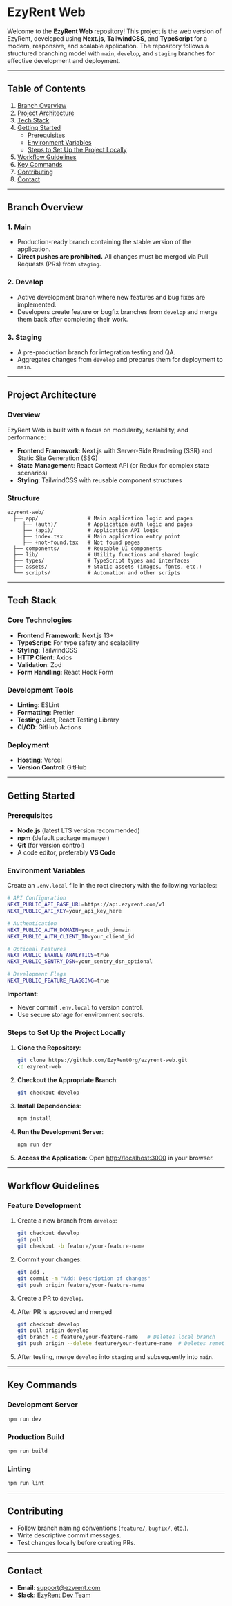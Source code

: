 # EzyRent Web

Welcome to the **EzyRent Web** repository! This project is the web version of EzyRent, developed using **Next.js**, **TailwindCSS**, and **TypeScript** for a modern, responsive, and scalable application. The repository follows a structured branching model with `main`, `develop`, and `staging` branches for effective development and deployment.

---

## Table of Contents

1. [Branch Overview](#branch-overview)
2. [Project Architecture](#project-architecture)
3. [Tech Stack](#tech-stack)
4. [Getting Started](#getting-started)
   - [Prerequisites](#prerequisites)
   - [Environment Variables](#environment-variables)
   - [Steps to Set Up the Project Locally](#steps-to-set-up-the-project-locally)
5. [Workflow Guidelines](#workflow-guidelines)
6. [Key Commands](#key-commands)
7. [Contributing](#contributing)
8. [Contact](#contact)

---

## Branch Overview

### 1. **Main**

- Production-ready branch containing the stable version of the application.
- **Direct pushes are prohibited.** All changes must be merged via Pull Requests (PRs) from `staging`.

### 2. **Develop**

- Active development branch where new features and bug fixes are implemented.
- Developers create feature or bugfix branches from `develop` and merge them back after completing their work.

### 3. **Staging**

- A pre-production branch for integration testing and QA.
- Aggregates changes from `develop` and prepares them for deployment to `main`.

---

## Project Architecture

### Overview

EzyRent Web is built with a focus on modularity, scalability, and performance:

- **Frontend Framework**: Next.js with Server-Side Rendering (SSR) and Static Site Generation (SSG)
- **State Management**: React Context API (or Redux for complex state scenarios)
- **Styling**: TailwindCSS with reusable component structures

### Structure

```plaintext
ezyrent-web/
  ├── app/                # Main application logic and pages
     ├── (auth)/          # Application auth logic and pages
     ├── (api)/           # Application API logic
     ├── index.tsx        # Main application entry point
     ├── +not-found.tsx   # Not found pages
  ├── components/         # Reusable UI components
  ├── lib/                # Utility functions and shared logic
  ├── types/              # TypeScript types and interfaces
  ├── assets/             # Static assets (images, fonts, etc.)
  └── scripts/            # Automation and other scripts
```
---

## Tech Stack

### Core Technologies

- **Frontend Framework**: Next.js 13+
- **TypeScript**: For type safety and scalability
- **Styling**: TailwindCSS
- **HTTP Client**: Axios
- **Validation**: Zod
- **Form Handling**: React Hook Form

### Development Tools

- **Linting**: ESLint
- **Formatting**: Prettier
- **Testing**: Jest, React Testing Library
- **CI/CD**: GitHub Actions

### Deployment

- **Hosting**: Vercel
- **Version Control**: GitHub

---

## Getting Started

### Prerequisites

- **Node.js** (latest LTS version recommended)
- **npm** (default package manager)
- **Git** (for version control)
- A code editor, preferably **VS Code**

### Environment Variables

Create an `.env.local` file in the root directory with the following variables:

```bash
# API Configuration
NEXT_PUBLIC_API_BASE_URL=https://api.ezyrent.com/v1
NEXT_PUBLIC_API_KEY=your_api_key_here

# Authentication
NEXT_PUBLIC_AUTH_DOMAIN=your_auth_domain
NEXT_PUBLIC_AUTH_CLIENT_ID=your_client_id

# Optional Features
NEXT_PUBLIC_ENABLE_ANALYTICS=true
NEXT_PUBLIC_SENTRY_DSN=your_sentry_dsn_optional

# Development Flags
NEXT_PUBLIC_FEATURE_FLAGGING=true
```

**Important**:

- Never commit `.env.local` to version control.
- Use secure storage for environment secrets.

### Steps to Set Up the Project Locally

1. **Clone the Repository**:

   ```bash
   git clone https://github.com/EzyRentOrg/ezyrent-web.git
   cd ezyrent-web
   ```

2. **Checkout the Appropriate Branch**:

   ```bash
   git checkout develop
   ```

3. **Install Dependencies**:

   ```bash
   npm install
   ```

4. **Run the Development Server**:

   ```bash
   npm run dev
   ```

5. **Access the Application**:
   Open [http://localhost:3000](http://localhost:3000) in your browser.

---

## Workflow Guidelines

### Feature Development

1. Create a new branch from `develop`:

   ```bash
   git checkout develop
   git pull
   git checkout -b feature/your-feature-name
   ```

2. Commit your changes:

   ```bash
   git add .
   git commit -m "Add: Description of changes"
   git push origin feature/your-feature-name
   ```

3. Create a PR to `develop`.

4. After PR is approved and merged
   ```bash
   git checkout develop
   git pull origin develop
   git branch -d feature/your-feature-name   # Deletes local branch
   git push origin --delete feature/your-feature-name  # Deletes remote branch
   ```
5. After testing, merge `develop` into `staging` and subsequently into `main`.

---

## Key Commands

### Development Server

```bash
npm run dev
```

### Production Build

```bash
npm run build
```

### Linting

```bash
npm run lint
```

---

## Contributing

- Follow branch naming conventions (`feature/`, `bugfix/`, etc.).
- Write descriptive commit messages.
- Test changes locally before creating PRs.

---

## Contact

- **Email**: support@ezyrent.com
- **Slack**: [EzyRent Dev Team](ezyrentteam.slack.com)
